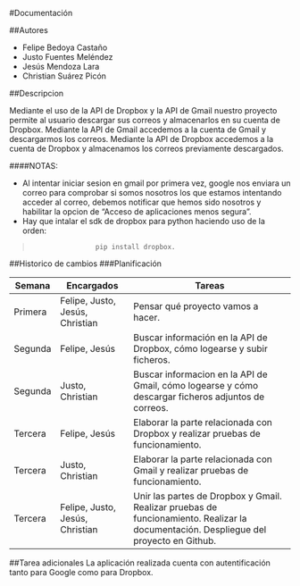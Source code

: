 #Documentación

##Autores

+ Felipe Bedoya Castaño
+ Justo Fuentes Meléndez
+ Jesús Mendoza Lara
+ Christian Suárez Picón

##Descripcion

Mediante el uso de la API de Dropbox y la API de Gmail nuestro proyecto permite al usuario descargar sus correos y almacenarlos en su cuenta de Dropbox.
Mediante la API de Gmail accedemos a la cuenta de Gmail y descargarmos los correos.
Mediante la API de Dropbox accedemos a la cuenta de Dropbox y almacenamos los correos previamente descargados.

####NOTAS: 
+ Al intentar iniciar sesion en gmail por primera vez, google nos enviara un correo para comprobar si somos nosotros los que estamos intentando acceder al correo, debemos notificar que 	hemos sido nosotros y habilitar la opcion de “Acceso de aplicaciones menos segura”.
+ Hay que intalar el sdk de dropbox para python haciendo uso de la orden:

>                     pip install dropbox.

##Historico de cambios
###Planificación

Semana | Encargados | Tareas
-- | ---- | ---
Primera | Felipe, Justo, Jesús, Christian | Pensar qué proyecto vamos a hacer.
Segunda | Felipe, Jesús | Buscar información en la API de Dropbox, cómo logearse y subir ficheros.
Segunda | Justo, Christian | Buscar informacion en la API de Gmail, cómo logearse y cómo descargar ficheros adjuntos de correos.
Tercera | Felipe, Jesús | Elaborar la parte relacionada con Dropbox y realizar pruebas de funcionamiento.
Tercera | Justo, Christian| Elaborar la parte relacionada con Gmail y realizar pruebas de funcionamiento.
Tercera | Felipe, Justo, Jesús, Christian | Unir las partes de Dropbox y Gmail.  Realizar pruebas de funcionamiento. Realizar la documentación. Despliegue del proyecto en Github.

##Tarea adicionales
La aplicación realizada cuenta con autentificación tanto para Google como para Dropbox.
